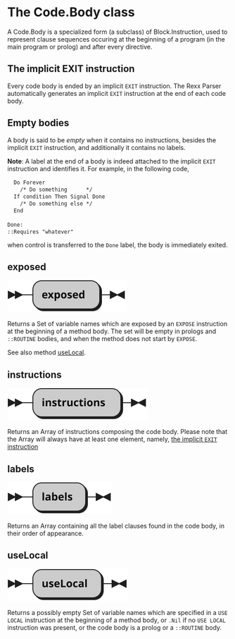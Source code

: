 # The Code.Body class

A Code.Body is a specialized form (a subclass) of Block.Instruction, used to represent clause sequences occuring at the beginning of a program (in the main program or prolog) and
after every directive.

## The implicit EXIT instruction

Every code body is ended by an implicit `EXIT` instruction. The Rexx Parser automatically generates an implicit `EXIT` instruction at the end
of each code body.

## Empty bodies

A body is said to be _empty_ when it contains no instructions, besides the implicit `EXIT` instruction, and additionally it contains no labels.

__Note__: A label at the end of a body is indeed attached to the implicit `EXIT` instruction and identifies it. For example, in the following code,

```rexx
  Do Forever
    /* Do something      */
  If condition Then Signal Done
    /* Do something else */
  End

Done:
::Requires "whatever"
```

when control is transferred to the `Done` label, the body is immediately exited.

## exposed

![Syntax diagram for the exposed method of the Code.Body class](../img/Code.Body.exposed.svg)

Returns a Set of variable names which are exposed by an `EXPOSE` instruction at the beginning of a method body. 
The set will be empty in prologs and `::ROUTINE` bodies, and when the method does not start by `EXPOSE`.

See also method [useLocal](#useLocal).

## instructions

![Syntax diagram for the instructions method of the Code.Body class](../img/Code.Body.instructions.svg)

Returns an Array of instructions composing the code body. Please note that the Array will always have at least one
element, namely, [the implicit `EXIT` instruction](#The-implicit-EXIT-instruction)

## labels

![Syntax diagram for the labels method of the Code.Body class](../img/Code.Body.labels.svg)

Returns an Array containing all the label clauses found in the code body, in their order of appearance.

## useLocal

![Syntax diagram for the useLocal method of the Code.Body class](../img/Code.Body.useLocal.svg)

Returns a possibly empty Set of variable names which are specified in a `USE LOCAL` instruction at the beginning of a method body,
or `.Nil` if no `USE LOCAL` instruction was present, or the code body is a prolog or a `::ROUTINE` body.

